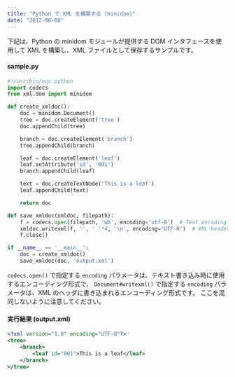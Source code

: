 ```yaml
---
title: "Python で XML を構築する (minidom)"
date: "2012-06-08"
---
```


下記は、Python の minidom モジュールが提供する DOM インタフェースを使用して XML を構築し、XML ファイルとして保存するサンプルです。

#### sample.py
```python
#!/usr/bin/env python
import codecs
from xml.dom import minidom

def create_xmldoc():
    doc = minidom.Document()
    tree = doc.createElement('tree')
    doc.appendChild(tree)

    branch = doc.createElement('branch')
    tree.appendChild(branch)

    leaf = doc.createElement('leaf')
    leaf.setAttribute('id', '001')
    branch.appendChild(leaf)

    text = doc.createTextNode('This is a leaf')
    leaf.appendChild(text)

    return doc

def save_xmldoc(xmldoc, filepath):
    f = codecs.open(filepath, 'wb', encoding='utf-8')  # Text encoding
    xmldoc.writexml(f, '', ' '*4, '\n', encoding='UTF-8')  # XML header's encoding
    f.close()

if __name__ == '__main__':
    doc = create_xmldoc()
    save_xmldoc(doc, 'output.xml')
```

`codecs.open()` で指定する `encoding` パラメータは、テキスト書き込み時に使用するエンコーディング形式で、 `Document#writexml()` で指定する `encoding` パラメータは、XML のヘッダに書き込まれるエンコーディング形式です。
ここを混同しないように注意してください。

#### 実行結果 (output.xml)
```xml
<?xml version="1.0" encoding="UTF-8"?>
<tree>
    <branch>
        <leaf id="001">This is a leaf</leaf>
    </branch>
</tree>
```


